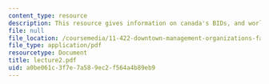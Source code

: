 ```yaml
---
content_type: resource
description: This resource gives information on canada's BIDs, and world's first BID.
file: null
file_location: /coursemedia/11-422-downtown-management-organizations-fall-2006/a0be061c3f7e7a589ec2f564a4b89eb9_lecture2.pdf
file_type: application/pdf
resourcetype: Document
title: lecture2.pdf
uid: a0be061c-3f7e-7a58-9ec2-f564a4b89eb9
---
```


